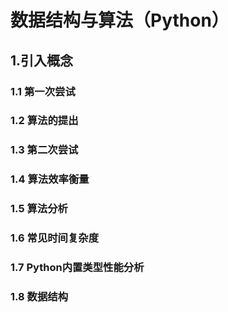 # 数据结构与算法（Python）  
## 1.引入概念  
### 1.1 第一次尝试   
### 1.2 算法的提出  
### 1.3 第二次尝试  
### 1.4 算法效率衡量  
### 1.5 算法分析  
### 1.6 常见时间复杂度  
### 1.7 Python内置类型性能分析  
### 1.8 数据结构  

